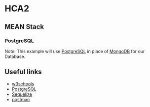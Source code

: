 # HCA2
## MEAN Stack
### PostgreSQL

Note: This example will use [PostgreSQL](https://www.postgresql.org/) in place of [MongoDB](https://www.mongodb.com/) for our Database. 


## Useful links
* [w3schools](https://www.w3schools.com)
* [PostgreSQL](https://www.postgresql.org/)
* [Sequelize](http://docs.sequelizejs.com/)
* [postman](https://www.getpostman.com)
